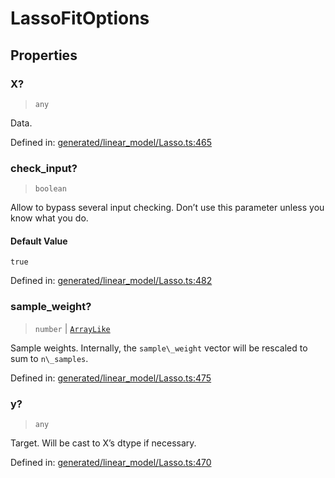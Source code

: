 # LassoFitOptions

## Properties

### X?

> `any`

Data.

Defined in:  [generated/linear\_model/Lasso.ts:465](https://github.com/transitive-bullshit/scikit-learn-ts/blob/92ab806/packages/sklearn/src/generated/linear_model/Lasso.ts#L465)

### check\_input?

> `boolean`

Allow to bypass several input checking. Don’t use this parameter unless you know what you do.

#### Default Value

`true`

Defined in:  [generated/linear\_model/Lasso.ts:482](https://github.com/transitive-bullshit/scikit-learn-ts/blob/92ab806/packages/sklearn/src/generated/linear_model/Lasso.ts#L482)

### sample\_weight?

> `number` \| [`ArrayLike`](../types/ArrayLike.md)

Sample weights. Internally, the `sample\_weight` vector will be rescaled to sum to `n\_samples`.

Defined in:  [generated/linear\_model/Lasso.ts:475](https://github.com/transitive-bullshit/scikit-learn-ts/blob/92ab806/packages/sklearn/src/generated/linear_model/Lasso.ts#L475)

### y?

> `any`

Target. Will be cast to X’s dtype if necessary.

Defined in:  [generated/linear\_model/Lasso.ts:470](https://github.com/transitive-bullshit/scikit-learn-ts/blob/92ab806/packages/sklearn/src/generated/linear_model/Lasso.ts#L470)
